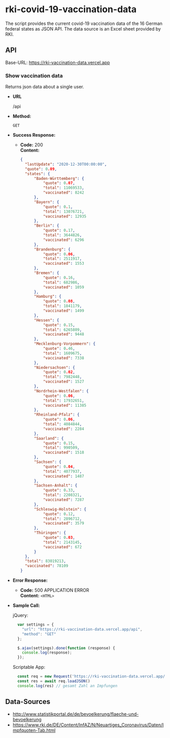 # rki-covid-19-vaccination-data
The script provides the current covid-19 vaccination data of the 16 German federal states as JSON API.
The data source is an Excel sheet provided by RKI.

## API
Base-URL: https://rki-vaccination-data.vercel.app

### Show vaccination data
  Returns json data about a single user.

* **URL**

  /api

* **Method:**

  `GET`

* **Success Response:**

  * **Code:** 200 <br />
    **Content:** 
      ```json
      {
        "lastUpdate": "2020-12-30T00:00:00",
        "quote": 0.09,
        "states": {
            "Baden-Württemberg": {
                "quote": 0.07,
                "total": 11069533,
                "vaccinated": 8242
            },
            "Bayern": {
                "quote": 0.1,
                "total": 13076721,
                "vaccinated": 12935
            },
            "Berlin": {
                "quote": 0.17,
                "total": 3644826,
                "vaccinated": 6296
            },
            "Brandenburg": {
                "quote": 0.06,
                "total": 2511917,
                "vaccinated": 1553
            },
            "Bremen": {
                "quote": 0.16,
                "total": 682986,
                "vaccinated": 1059
            },
            "Hamburg": {
                "quote": 0.08,
                "total": 1841179,
                "vaccinated": 1499
            },
            "Hessen": {
                "quote": 0.15,
                "total": 6265809,
                "vaccinated": 9448
            },
            "Mecklenburg-Vorpommern": {
                "quote": 0.46,
                "total": 1609675,
                "vaccinated": 7338
            },
            "Niedersachsen": {
                "quote": 0.02,
                "total": 7982448,
                "vaccinated": 1527
            },
            "Nordrhein-Westfalen": {
                "quote": 0.06,
                "total": 17932651,
                "vaccinated": 11385
            },
            "Rheinland-Pfalz": {
                "quote": 0.06,
                "total": 4084844,
                "vaccinated": 2284
            },
            "Saarland": {
                "quote": 0.15,
                "total": 990509,
                "vaccinated": 1518
            },
            "Sachsen": {
                "quote": 0.04,
                "total": 4077937,
                "vaccinated": 1487
            },
            "Sachsen-Anhalt": {
                "quote": 0.33,
                "total": 2208321,
                "vaccinated": 7287
            },
            "Schleswig-Holstein": {
                "quote": 0.12,
                "total": 2896712,
                "vaccinated": 3579
            },
            "Thüringen": {
                "quote": 0.03,
                "total": 2143145,
                "vaccinated": 672
            }
        },
        "total": 83019213,
        "vaccinated": 78109
    }
      ```
 
* **Error Response:**

  * **Code:** 500 APPLICATION ERROR <br />
    **Content:** `<HTML>`

* **Sample Call:**

  jQuery:
  ```javascript
    var settings = {
      "url": "https://rki-vaccination-data.vercel.app/api",
      "method": "GET"
    };

    $.ajax(settings).done(function (response) {
      console.log(response);
    });
  ```
  
  Scriptable App:
  ```javascript
    const req = new Request('https://rki-vaccination-data.vercel.app/api')
    const res = await req.loadJSON()
    console.log(res) // gesamt Zahl an Impfungen
  ```

## Data-Sources
* http://www.statistikportal.de/de/bevoelkerung/flaeche-und-bevoelkerung
* https://www.rki.de/DE/Content/InfAZ/N/Neuartiges_Coronavirus/Daten/Impfquoten-Tab.html
